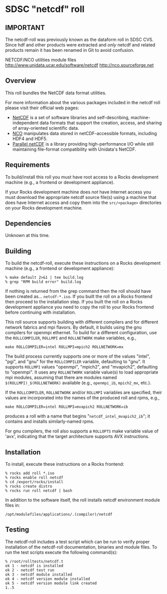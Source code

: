 # SDSC "netcdf" roll

## IMPORTANT

The netcdf-roll was previously known as the dataform roll in SDSC CVS. Since hdf and other products were extracted and *only* netcdf and related products remain it has been renamed in Git to avoid confusion.

NETCDF/NCO utilities module files
http://www.unidata.ucar.edu/software/netcdf
http://nco.sourceforge.net

## Overview

This roll bundles the  NetCDF data format utilities.

For more information about the various packages included in the netcdf roll please visit their official web pages:

- <a href="http://www.unidata.ucar.edu/software/netcdf" target="_blank">NetCDF</a> is a set of software libraries and self-describing, machine-independent data formats that support the creation, access, and sharing of array-oriented scientific data.
- <a href="http://nco.sourceforge.net" target="_blank">NCO</a> manipulates data stored in netCDF-accessible formats, including HDF4 and HDF5.
- <a href="https://trac.mcs.anl.gov/projects/parallel-netcdf" target="_blank">Parallel netCDF</a> is a library providing high-performance I/O while still maintaining file-format compatibility with  Unidata's NetCDF.


## Requirements

To build/install this roll you must have root access to a Rocks development
machine (e.g., a frontend or development appliance).

If your Rocks development machine does *not* have Internet access you must
download the appropriate netcdf source file(s) using a machine that does
have Internet access and copy them into the `src/<package>` directories on your
Rocks development machine.


## Dependencies

Unknown at this time.


## Building

To build the netcdf-roll, execute these instructions on a Rocks development
machine (e.g., a frontend or development appliance):

```shell
% make default 2>&1 | tee build.log
% grep "RPM build error" build.log
```

If nothing is returned from the grep command then the roll should have been
created as... `netcdf-*.iso`. If you built the roll on a Rocks frontend then
proceed to the installation step. If you built the roll on a Rocks development
appliance you need to copy the roll to your Rocks frontend before continuing
with installation.

This roll source supports building with different compilers and for different
network fabrics and mpi flavors.  By default, it builds using the gnu compilers
for openmpi ethernet.  To build for a different configuration, use the
`ROLLCOMPILER`, `ROLLMPI` and `ROLLNETWORK` make variables, e.g.,

```shell
make ROLLCOMPILER=intel ROLLMPI=mpich2 ROLLNETWORK=mx 
```

The build process currently supports one or more of the values "intel", "pgi",
and "gnu" for the `ROLLCOMPILER` variable, defaulting to "gnu".  It supports
`ROLLMPI` values "openmpi", "mpich2", and "mvapich2", defaulting to "openmpi".
It uses any `ROLLNETWORK` variable value(s) to load appropriate mpi modules,
assuming that there are modules named `$(ROLLMPI)_$(ROLLNETWORK)` available
(e.g., `openmpi_ib`, `mpich2_mx`, etc.).

If the `ROLLCOMPILER`, `ROLLNETWORK` and/or `ROLLMPI` variables are specified,
their values are incorporated into the names of the produced roll and rpms, e.g.,

```shell
make ROLLCOMPILER=intel ROLLMPI=mvapich2 ROLLNETWORK=ib
```
produces a roll with a name that begins "`netcdf_intel_mvapich2_ib`"; it
contains and installs similarly-named rpms.

For gnu compilers, the roll also supports a `ROLLOPTS` make variable value of
'avx', indicating that the target architecture supports AVX instructions.


## Installation

To install, execute these instructions on a Rocks frontend:

```shell
% rocks add roll *.iso
% rocks enable roll netcdf
% cd /export/rocks/install
% rocks create distro
% rocks run roll netcdf | bash
```

In addition to the software itself, the roll installs netcdf environment
module files in:

```shell
/opt/modulefiles/applications/.(compiler)/netcdf
```


## Testing

The netcdf-roll includes a test script which can be run to verify proper
installation of the netcdf-roll documentation, binaries and module files. To
run the test scripts execute the following command(s):

```shell
% /root/rolltests/netcdf.t 
ok 1 - netcdf is installed
ok 2 - netcdf test run
ok 3 - netcdf module installed
ok 4 - netcdf version module installed
ok 5 - netcdf version module link created
1..5
```
